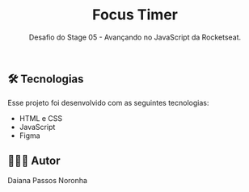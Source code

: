 <h1 align="center">Focus Timer</h1>

<p align="center">
Desafio do Stage 05 - Avançando no JavaScript da Rocketseat.<br/>
</p>

<br>

## 🛠 Tecnologias

Esse projeto foi desenvolvido com as seguintes tecnologias:

- HTML e CSS
- JavaScript
- Figma


## 🙋🏻‍♂️ Autor

Daiana Passos Noronha